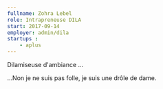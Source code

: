```yaml
---
fullname: Zohra Lebel
role: Intrapreneuse DILA
start: 2017-09-14
employer: admin/dila
startups :
    - aplus
---
```


Dilamiseuse d'ambiance ...

...Non je ne suis pas folle, je suis une drôle de dame.

